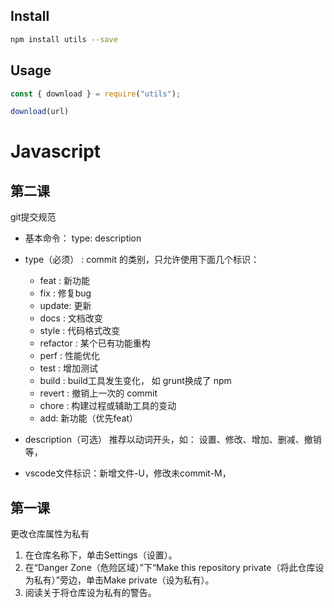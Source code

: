 ## Install

```bash
npm install utils --save
```

## Usage

```javascript
const { download } = require("utils");

download(url)
```


# Javascript

## 第二课
git提交规范
- 基本命令： type: description
- type（必须） : commit 的类别，只允许使用下面几个标识：
  - feat : 新功能
  - fix : 修复bug
  - update: 更新
  - docs : 文档改变
  - style : 代码格式改变
  - refactor : 某个已有功能重构
  - perf : 性能优化
  - test : 增加测试
  - build : build工具发生变化， 如 grunt换成了 npm
  - revert : 撤销上一次的 commit
  - chore : 构建过程或辅助工具的变动
  - add: 新功能（优先feat）

- description（可选）
推荐以动词开头，如： 设置、修改、增加、删减、撤销等，

- vscode文件标识：新增文件-U，修改未commit-M，

## 第一课
更改仓库属性为私有
1. 在仓库名称下，单击Settings（设置）。
2. 在“Danger Zone（危险区域）”下“Make this repository private（将此仓库设为私有）”旁边，单击Make private（设为私有）。
3. 阅读关于将仓库设为私有的警告。